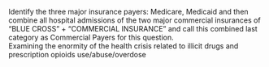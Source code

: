 Identify the three major insurance payers: Medicare, Medicaid and then combine all hospital admissions of the two major commercial insurances of “BLUE CROSS” + “COMMERCIAL INSURANCE” and call this combined last category as Commercial Payers for this question. <br/>
Examining the enormity of the health crisis related to illicit drugs and prescription opioids use/abuse/overdose<br/>
